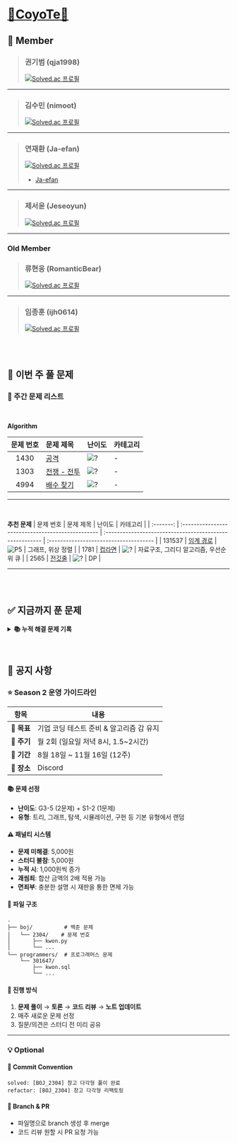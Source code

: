 # [🦊CoyoTe🦊](https://www.acmicpc.net/group/24135)

## **🔔 Member**  
> ### **권기범** (qja1998)
> 
> [![Solved.ac 프로필](https://mazassumnida.wtf/api/v2/generate_badge?boj=qja1998)](https://solved.ac/qja1998)
---
> ### **김수민** (nimoot)
>
> [![Solved.ac 프로필](https://mazassumnida.wtf/api/v2/generate_badge?boj=nimootmic)](https://solved.ac/nimootmic)
---
> ### **연재환** (Ja-efan)
>
> [![Solved.ac 프로필](https://mazassumnida.wtf/api/v2/generate_badge?boj=woghks1213y)](https://solved.ac/woghks1213y)
>
> - [Ja-efan](https://github.com/Ja-efan)
---
> ### **제서윤** (Jeseoyun)
>
> [![Solved.ac 프로필](https://mazassumnida.wtf/api/v2/generate_badge?boj=jeeeseo98)](https://solved.ac/jeeeseo98)

---

### Old Member
> ### **류현웅** (RomanticBear)
> 
> [![Solved.ac 프로필](https://mazassumnida.wtf/api/v2/generate_badge?boj=r1h2w3)](https://solved.ac/r1h2w3)
---
> ### **임종훈** (ijh0614)
>
> [![Solved.ac 프로필](http://mazassumnida.wtf/api/v2/generate_badge?boj=ijh0614)](https://solved.ac/ijh0614)


<br>
<br>


## 📅 이번 주 풀 문제

### **🎯 주간 문제 리스트**

<br>

**Algorithm**

| 문제 번호 | 문제 제목                                         | 난이도                                                 | 카테고리 |
| :-------: | :------------------------------------------------ | :----------------------------------------------------- | :------- |
|   1430    | [공격](https://www.acmicpc.net/problem/1430) | ![?](https://d2gd6pc034wcta.cloudfront.net/tier/0.svg) | -        |
|   1303   | [전쟁 - 전투](https://www.acmicpc.net/problem/1303)     | ![?](https://d2gd6pc034wcta.cloudfront.net/tier/0.svg) | -        |
|   4994   | [배수 찾기](https://www.acmicpc.net/problem/4994)     | ![?](https://d2gd6pc034wcta.cloudfront.net/tier/0.svg) | -        |

---

<br>

**추천 문제**
| 문제 번호 | 문제 제목                                         | 난이도                                                   | 카테고리                               |
| :-------: | :------------------------------------------------ | :------------------------------------------------------- | :------------------------------------- |
|  131537   | [임계 경로](https://www.acmicpc.net/problem/1948) | ![P5](https://d2gd6pc034wcta.cloudfront.net/tier/16.svg) | 그래프, 위상 정렬                      |
|   1781    | [컵라면](https://www.acmicpc.net/problem/1781)    | ![?](https://d2gd6pc034wcta.cloudfront.net/tier/0.svg)   | 자료구조, 그리디 알고리즘, 우선순위 큐 |
|   2565    | [전깃줄](https://www.acmicpc.net/problem/2565)    | ![?](https://d2gd6pc034wcta.cloudfront.net/tier/0.svg)   | DP                                     |


---

<br>
<br>

## ✅ 지금까지 푼 문제

<details>
<summary><b>📚 누적 해결 문제 기록</b></summary>

<br>

**Algorithm**
| 문제 번호 | 문제 제목                                                        | 난이도                                                   | 카테고리                                                                      |
| :-------: | :--------------------------------------------------------------- | :------------------------------------------------------- | :---------------------------------------------------------------------------- |
|   2304    | [창고 다각형](https://www.acmicpc.net/problem/2304)              | ![S2](https://d2gd6pc034wcta.cloudfront.net/tier/9.svg)  | 구현                                                                          |
|   1051    | [숫자 정사각형](https://www.acmicpc.net/problem/1051)            | ![S3](https://d2gd6pc034wcta.cloudfront.net/tier/8.svg)  | 구현                                                                          |
|   16234   | [인구 이동](https://www.acmicpc.net/problem/16234)               | ![G4](https://d2gd6pc034wcta.cloudfront.net/tier/12.svg) | 탐색                                                                          |
|   1388    | [바닥 장식](https://www.acmicpc.net/problem/1388)                | ![S4](https://d2gd6pc034wcta.cloudfront.net/tier/7.svg)  | 탐색                                                                          |
|   15591   | [MooTube (Silver)](https://www.acmicpc.net/problem/15591)        | ![G5](https://d2gd6pc034wcta.cloudfront.net/tier/11.svg) | 그래프                                                                        |
|   1244    | [스위치 켜고 끄기](https://www.acmicpc.net/problem/1244)         | ![S4](https://d2gd6pc034wcta.cloudfront.net/tier/7.svg)  | 구현                                                                          |
|   2606    | [바이러스](https://www.acmicpc.net/problem/2606)                 | ![S3](https://d2gd6pc034wcta.cloudfront.net/tier/8.svg)  | 그래프, BFS, DFS                                                              |
|   4803    | [트리](https://www.acmicpc.net/problem/4803)                     | ![G4](https://d2gd6pc034wcta.cloudfront.net/tier/7.svg)  | 트리                                                                          |
|   11723   | [집합](https://www.acmicpc.net/problem/11723)                    | ![S5](https://d2gd6pc034wcta.cloudfront.net/tier/6.svg)  | 그래프, BFS, DFS                                                              |
|   13549   | [숨바꼭질 3](https://www.acmicpc.net/problem/13549)              | ![G5](https://d2gd6pc034wcta.cloudfront.net/tier/11.svg) | 그래프, BFS, 최단 경로, 다익스트라, 0-1 너비 우선 탐색                        |
|   2468    | [안전 영역](https://www.acmicpc.net/problem/2468)                | ![S1](https://d2gd6pc034wcta.cloudfront.net/tier/10.svg) | 그래프, 브루트포스, 탐색, BFS, DFS                                            |
|   1652    | [누울 자리를 찾아라](https://www.acmicpc.net/problem/1652)       | ![S5](https://d2gd6pc034wcta.cloudfront.net/tier/6.svg)  | 그래프, 브루트포스, 탐색, BFS, DFS                                            |
|   14888   | [연산자 끼워넣기](https://www.acmicpc.net/problem/14888)         | ![S1](https://d2gd6pc034wcta.cloudfront.net/tier/10.svg) | 브루트포스, 백트래킹                                                          |
|   31575   | [도시와 비트코인](https://www.acmicpc.net/problem/31575)         | ![S3](https://d2gd6pc034wcta.cloudfront.net/tier/8.svg)  | 다이나믹 프로그래밍, 그래프 이론, 그래프 탐색, 너비 우선 탐색, 깊이 우선 탐색 |
|   1043    | [거짓말](https://www.acmicpc.net/problem/1043)                   | ![G4](https://d2gd6pc034wcta.cloudfront.net/tier/12.svg) | 자료구조, 그래프 이론, 그래프 집합, 분리 집합                                 |
|   1325    | [효율적인 해킹](https://www.acmicpc.net/problem/1325)            | ![S1](https://d2gd6pc034wcta.cloudfront.net/tier/10.svg) | 그래프 이론, 그래프 탐색, 너비 우선 탐색, 깊이 우선 탐색                      |
|   14499   | [주사위 굴리기](https://www.acmicpc.net/problem/14499)           | ![G4](https://d2gd6pc034wcta.cloudfront.net/tier/12.svg) | 구현, 시물레이션                                                              |
|   1817    | [짐 챙기는 숌](https://www.acmicpc.net/problem/1817)             | ![S5](https://d2gd6pc034wcta.cloudfront.net/tier/6.svg)  | 구현, 그리디 알고리즘                                                         |
|   2110    | [공유기 설치](https://www.acmicpc.net/problem/2110)              | ![G4](https://d2gd6pc034wcta.cloudfront.net/tier/12.svg) | 이분 탐색, 매개 변수 탐색                                                     |
|   18352   | [특정 거리의 도시 찾기](https://www.acmicpc.net/problem/18352)   | ![S2](https://d2gd6pc034wcta.cloudfront.net/tier/9.svg)  | 그래프 이론, 그래프 탐색, 너비 우선 탐색, 최단 경로, 다익스트라               |
|   2531    | [회전 초밥](https://www.acmicpc.net/problem/2531)                | ![S1](https://d2gd6pc034wcta.cloudfront.net/tier/10.svg) | 브루트포스 알고리즘, 두 포인터, 슬라이딩 윈도우                               |
|   21608   | [상어 초등학교](https://www.acmicpc.net/problem/21608)           | ![G5](https://d2gd6pc034wcta.cloudfront.net/tier/11.svg) | 그래프 이론, 그래프 탐색, 너비 우선 탐색, 최단 경로, 다익스트라               |
|   17281   | [⚾](https://www.acmicpc.net/problem/17281)                      | ![G4](https://d2gd6pc034wcta.cloudfront.net/tier/12.svg) | 구현, 브루트포스 알고리즘                                                     |
|   1389    | [케빈 베이컨의 6단계 법칙](https://www.acmicpc.net/problem/1389) | ![S1](https://d2gd6pc034wcta.cloudfront.net/tier/10.svg) | 그래프 이론, 그래프 탐색, 너비 우선 탐색, 최단 경로, 플로이드-워셜            |
|   11404   | [플로이드](https://www.acmicpc.net/problem/11404)                | ![G4](https://d2gd6pc034wcta.cloudfront.net/tier/12.svg) | 그래프 이론, 최단 경로, 플로이드-워셜                                         |
|   1010    | [다리 놓기](https://www.acmicpc.net/problem/1010)                | ![S5](https://d2gd6pc034wcta.cloudfront.net/tier/6.svg)  | 다이나믹 프로그래밍, 조합론                                                   |
|   1966    | [프린터 큐](https://www.acmicpc.net/problem/1966)                | ![S3](https://d2gd6pc034wcta.cloudfront.net/tier/8.svg)  | 구현, 자료 구조, 시뮬레이션, 큐                                               |
|   20055   | [컨베이어 벨트 위의 로봇](https://www.acmicpc.net/problem/20055) | ![G5](https://d2gd6pc034wcta.cloudfront.net/tier/11.svg) | 구현, 시뮬레이션                                                              |
|   18404   | [현명한 나이트](https://www.acmicpc.net/problem/18404)           | ![S1](https://d2gd6pc034wcta.cloudfront.net/tier/10.svg) | 그래프 이론, 그래프 탐색, 너비 우선 탐색, 격자 그래프                         |
|   1241    | [머리 톡톡](https://www.acmicpc.net/problem/1241)                | ![G5](https://d2gd6pc034wcta.cloudfront.net/tier/11.svg) | 수학, 정수론, 소수판정, 조화수                                                |
|   2313    | [보석 구매하기](https://www.acmicpc.net/problem/2313)            | ![G5](https://d2gd6pc034wcta.cloudfront.net/tier/11.svg) | 다이나믹 프로그래밍, 누적합, 역추적, 최대 부분 배열 문제                      |
|   1874    | [스택 수열](https://www.acmicpc.net/problem/1874)                | ![S2](https://d2gd6pc034wcta.cloudfront.net/tier/9.svg)  | 자료구조, 스택                                                                |
|   1379    | [강의실 2](https://www.acmicpc.net/problem/1379)                 | ![G3](https://d2gd6pc034wcta.cloudfront.net/tier/13.svg) | 자료 구조, 그리디 알고리즘, 정렬, 우선순위 큐                                 |
|   1195    | [킥다운](https://www.acmicpc.net/problem/1195)                   | ![S1](https://d2gd6pc034wcta.cloudfront.net/tier/10.svg) | 구현, 브루트포스 알고리즘                                                     |
|   17276    | [배열 돌리기](https://www.acmicpc.net/problem/17276) | ![S1](https://d2gd6pc034wcta.cloudfront.net/tier/10.svg) | 구현        |
|   16926   | [배열 돌리기 1](https://www.acmicpc.net/problem/16926)     | ![G5](https://d2gd6pc034wcta.cloudfront.net/tier/11.svg) | 구현        |
|   16719   | [ZOAC](https://www.acmicpc.net/problem/16719)     | ![G5](https://d2gd6pc034wcta.cloudfront.net/tier/11.svg) | 구현, 문자열, 재귀        |
|   13903    | [출근](https://www.acmicpc.net/problem/13903) | ![S1](https://d2gd6pc034wcta.cloudfront.net/tier/10.svg) | 그래프 이론, 그래프 탐색, 너비 우선 탐색, 격자 그래프        |
|   1091   | [카드 섞기](https://www.acmicpc.net/problem/1091)     | ![G4](https://d2gd6pc034wcta.cloudfront.net/tier/12.svg) | 구현, 시뮬레이션        |
|   27211   | [도넛행성](https://www.acmicpc.net/problem/27211)     | ![G5](https://d2gd6pc034wcta.cloudfront.net/tier/11.svg) | 그래프 이론, 그래프 탐색, 너비 우선 탐색        |
|   2458    | [키 순서](https://www.acmicpc.net/problem/2458) | ![G4](https://d2gd6pc034wcta.cloudfront.net/tier/12.svg) | 그래프 이론, 그래프 탐색, 깊이 우선 탐색, 최단 경로, 플로이드 워셜        |
|   11559   | [Puyo Puyo](https://www.acmicpc.net/problem/11559)     | ![G4](https://d2gd6pc034wcta.cloudfront.net/tier/12.svg) | 구현, 그래프 이론, 그래프 탐색, 시뮬레이션, 너비 우선 탐색        |
|   13335   | [트럭](https://www.acmicpc.net/problem/13335)     | ![S1](https://d2gd6pc034wcta.cloudfront.net/tier/10.svg) | 구현, 자료 구조, 시뮬레이션, 큐        |
|   24446    | [알고리즘 수업 - 너비 우선 탐색 3](https://www.acmicpc.net/problem/24446) | ![S2](https://d2gd6pc034wcta.cloudfront.net/tier/9.svg) | 그래프 이론, 그래프 탐색, 너비 우선 탐색        |
|   25401   | [카드 바꾸기](https://www.acmicpc.net/problem/25401)     | ![G5](https://d2gd6pc034wcta.cloudfront.net/tier/11.svg) | 수학, 구현, 브루트포스 알고리즘        |
|   1756   | [피자 굽기](https://www.acmicpc.net/problem/1756)     | ![G5](https://d2gd6pc034wcta.cloudfront.net/tier/11.svg) | 구현        |
---
<br>

**SQL**
| 문제 번호 | 문제 제목                                                                                                                  | 난이도 |
| :-------: | :------------------------------------------------------------------------------------------------------------------------- | :----- |
|  301647   | [부모의 형질을 모두 가지는 대장균 찾기](https://school.programmers.co.kr/learn/courses/30/lessons/301647)                  | LV.2   |
|  133027   | [주문량이 많은 아이스크림들 조회하기](https://school.programmers.co.kr/learn/courses/30/lessons/133027)                    | LV.4   |
|  131123   | [즐겨찾기가 가장 많은 식당 정보 출력하기](https://school.programmers.co.kr/learn/courses/30/lessons/131123)                | LV.3   |
|  276035   | [FrontEnd 개발자 찾기](https://school.programmers.co.kr/learn/courses/30/lessons/276035)                                   | LV.2   |
|  299310   | [연도별 대장균 크기의 편차 구하기](https://school.programmers.co.kr/learn/courses/30/lessons/299310)                       | LV.2   |
|  151141   | [자동차 대여 기록 별 대여 금액 구하기](https://school.programmers.co.kr/learn/courses/30/lessons/151141)                   | LV.4   |
|  299305   | [대장균들의 자식의 수 구하기](https://school.programmers.co.kr/learn/courses/30/lessons/299305)                            | LV.3   |
|   59042   | [없어진 기록 찾기](https://school.programmers.co.kr/learn/courses/30/lessons/59042)                                        | LV.3   |
|  131116   | [식품분류별 가장 비싼 식품의 정보 조회하기](https://school.programmers.co.kr/learn/courses/30/lessons/131116)              | LV.4   |
|   59038   | [최솟값 구하기](https://school.programmers.co.kr/learn/courses/30/lessons/59038)                                           | LV.2   |
|   59043   | [있었는데요 없었습니다](https://school.programmers.co.kr/learn/courses/30/lessons/59043)                                   | LV.3   |
|  131537   | [오프라인/온라인 판매 데이터 통합하기](https://school.programmers.co.kr/learn/courses/30/lessons/131537)                   | LV.4   |
|   59044   | [오랜 기간 보호한 동물(1)](https://school.programmers.co.kr/learn/courses/30/lessons/59044)                                | LV.3   |
|   59045   | [보호소에서 중성화한 동물](https://school.programmers.co.kr/learn/courses/30/lessons/59045)                                | LV.4   |
|  144856   | [저자 별 카테고리 별 매출액 집계하기](https://school.programmers.co.kr/learn/courses/30/lessons/144856)                    | LV.4   |
|  151139   | [대여 횟수가 많은 자동차들의 월별 대여 횟수 구하기](https://school.programmers.co.kr/learn/courses/30/lessons/151139)      | LV.3   |
|  151137   | [자동차 종류 별 특정 옵션이 포함된 자동차 수 구하기](https://school.programmers.co.kr/learn/courses/30/lessons/151137)     | LV.2   |
|  273712   | [업그레이드 할 수 없는 아이템 구하기](https://school.programmers.co.kr/learn/courses/30/lessons/273712)                    | LV.3   |
|  301649   | [대장균 크기에 따라 분류하기 2](https://school.programmers.co.kr/learn/courses/30/lessons/301649)                          | LV.3   |
|  301650   | [특정 세대의 대장균 찾기](https://school.programmers.co.kr/learn/courses/30/lessons/301650)                                | LV.4   |
|   59413   | [입양 시각 구하기(2)](https://school.programmers.co.kr/learn/courses/30/lessons/59413)                                     | LV.4   |
|  144854   | [조건에 맞는 도서와 저자 리스트 출력하기](https://school.programmers.co.kr/learn/courses/30/lessons/144854)                | LV.2   |
|  293261   | [물고기 종류 별 대어 찾기](https://school.programmers.co.kr/learn/courses/30/lessons/293261)                               | LV.3   |
|  276034   | [조건에 맞는 개발자 찾기](https://school.programmers.co.kr/learn/courses/30/lessons/276034)                                | LV.2   |
|  132204   | [취소되지 않은 진료 예약 조회하기](https://school.programmers.co.kr/learn/courses/30/lessons/132204)                       | LV.4   |
|   77487   | [헤비 유저가 소유한 장소](https://school.programmers.co.kr/learn/courses/30/lessons/77487)                                 | LV.3   |
|  131118   | [서울에 위치한 식당 목록 출력하기](https://school.programmers.co.kr/learn/courses/30/lessons/131118)                       | LV.4   |
|  273711   | [업그레이드 된 아이템 구하기](https://school.programmers.co.kr/learn/courses/30/lessons/273711)                            | LV.2   |
|  299308   | [분기별 분화된 대장균의 개체 수 구하기](https://school.programmers.co.kr/learn/courses/30/lessons/299308)                  | LV.2   |
|  284528   | [연간 평가점수에 해당하는 평가 등급 및 성과금 조회하기](https://school.programmers.co.kr/learn/courses/30/lessons/284528)  | LV.4   |
|  157339   | [특정 기간동안 대여 가능한 자동차들의 대여비용 구하기](https://school.programmers.co.kr/learn/courses/30/lessons/157339)   | LV.4   |
|  131533   | [상품 별 오프라인 매출 구하기](https://school.programmers.co.kr/learn/courses/30/lessons/131533)                           | LV.2   |
|  284531   | [노선별 평균 역 사이 거리 조회하기](https://school.programmers.co.kr/learn/courses/30/lessons/284531)                      | LV.2   |
|  164671   | [조회수가 가장 많은 중고거래 게시판의 첨부파일 조회하기](https://school.programmers.co.kr/learn/courses/30/lessons/164671) | LV.3   |
---
<br>

**추천 문제**
| 문제 번호 | 문제 제목                                            | 난이도                                                   | 카테고리  |
| :-------: | :--------------------------------------------------- | :------------------------------------------------------- | :-------- |
|   10845   | [큐](https://www.acmicpc.net/problem/10845)          | ![S4](https://d2gd6pc034wcta.cloudfront.net/tier/7.svg)  | 자료 구조 |
|   11066   | [파일 합치기](https://www.acmicpc.net/problem/11066) | ![G3](https://d2gd6pc034wcta.cloudfront.net/tier/13.svg) | DP        |

</details>

<br>
<br>

## 📌 공지 사항

### ⭐ Season 2 운영 가이드라인

| 항목 | 내용 |
|------|------|
| **🎯 목표** | 기업 코딩 테스트 준비 & 알고리즘 감 유지 |
| **📅 주기** | 월 2회 (일요일 저녁 8시, 1.5~2시간) |
| **🏁 기간** | 8월 18일 ~ 11월 16일 (12주) |
| **📍 장소** | Discord |

#### 📚 문제 선정
- **난이도**: G3-5 (2문제) + S1-2 (1문제)
- **유형**: 트리, 그래프, 탐색, 시뮬레이션, 구현 등 기본 유형에서 랜덤

#### ⚠️ 패널티 시스템
- **문제 미해결**: 5,000원
- **스터디 불참**: 5,000원
- **누적 시**: 1,000원씩 증가
- **괘씸죄**: 합산 금액의 2배 적용 가능
- **면죄부**: 충분한 설명 시 재판을 통한 면제 가능

#### 📁 파일 구조
```
.
├── boj/          # 백준 문제
│   └── 2304/    # 문제 번호
│       ├── kwon.py
│       └── ...
└── programmers/  # 프로그래머스 문제
    └── 301647/
        ├── kwon.sql
        └── ...
```

#### 🔄 진행 방식
1. **문제 풀이** → **토론** → **코드 리뷰** → **노트 업데이트**
2. 매주 새로운 문제 선정
3. 질문/의견은 스터디 전 미리 공유

---

### 💡 Optional

#### 📝 Commit Convention
```
solved: [BOJ_2304] 창고 다각형 풀이 완료
refactor: [BOJ_2304] 창고 다각형 리팩토링
```

#### 🔀 Branch & PR
- 파일명으로 branch 생성 후 merge
- 코드 리뷰 원할 시 PR 요청 가능
